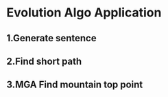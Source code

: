 # Evolution Algo Application

## 1.Generate sentence

## 2.Find short path

## 3.MGA Find mountain top point
